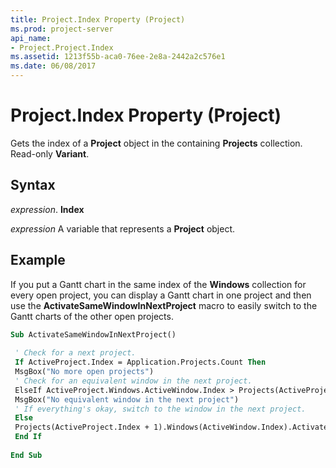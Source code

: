```yaml
---
title: Project.Index Property (Project)
ms.prod: project-server
api_name:
- Project.Project.Index
ms.assetid: 1213f55b-aca0-76ee-2e8a-2442a2c576e1
ms.date: 06/08/2017
---
```



# Project.Index Property (Project)

Gets the index of a  **Project** object in the containing **Projects** collection. Read-only **Variant**.


## Syntax

 _expression_. **Index**

 _expression_ A variable that represents a **Project** object.


## Example

If you put a Gantt chart in the same index of the  **Windows** collection for every open project, you can display a Gantt chart in one project and then use the **ActivateSameWindowInNextProject** macro to easily switch to the Gantt charts of the other open projects.


```vb
Sub ActivateSameWindowInNextProject() 
 
 ' Check for a next project. 
 If ActiveProject.Index = Application.Projects.Count Then 
 MsgBox("No more open projects") 
 ' Check for an equivalent window in the next project. 
 ElseIf ActiveProject.Windows.ActiveWindow.Index > Projects(ActiveProject.Index + 1).Windows.Count Then 
 MsgBox("No equivalent window in the next project") 
 ' If everything's okay, switch to the window in the next project. 
 Else 
 Projects(ActiveProject.Index + 1).Windows(ActiveWindow.Index).Activate 
 End If 
 
End Sub
```


